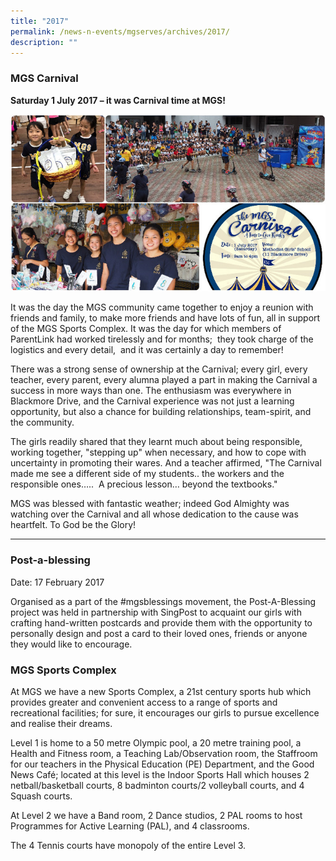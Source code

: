 ```yaml
---
title: "2017"
permalink: /news-n-events/mgserves/archives/2017/
description: ""
---
```

### MGS Carnival

**Saturday 1 July 2017 – it was Carnival time at MGS!**

![](/images/170701%20carnival.jpg)

It was the day the MGS community came together to enjoy a reunion with friends and family, to make more friends and have lots of fun, all in support of the MGS Sports Complex. It was the day for which members of ParentLink had worked tirelessly and for months;  they took charge of the logistics and every detail,  and it was certainly a day to remember!  

There was a strong sense of ownership at the Carnival; every girl, every teacher, every parent, every alumna played a part in making the Carnival a success in more ways than one. The enthusiasm was everywhere in Blackmore Drive, and the Carnival experience was not just a learning opportunity, but also a chance for building relationships, team-spirit, and the community. 

The girls readily shared that they learnt much about being responsible, working together, "stepping up" when necessary, and how to cope with uncertainty in promoting their wares. And a teacher affirmed, "The Carnival made me see a different side of my students.. the workers and the responsible ones…..  A precious lesson… beyond the textbooks."

MGS was blessed with fantastic weather; indeed God Almighty was watching over the Carnival and all whose dedication to the cause was heartfelt. To God be the Glory!

***

### Post-a-blessing

Date: 17 February 2017

Organised as a part of the #mgsblessings movement, the Post-A-Blessing project was held in partnership with SingPost to acquaint our girls with crafting hand-written postcards and provide them with the opportunity to personally design and post a card to their loved ones, friends or anyone they would like to encourage.

### MGS Sports Complex

At MGS we have a new Sports Complex, a 21st century sports hub which provides greater and convenient access to a range of sports and recreational facilities; for sure, it encourages our girls to pursue excellence and realise their dreams. 

Level 1 is home to a 50 metre Olympic pool, a 20 metre training pool, a Health and Fitness room, a Teaching Lab/Observation room, the Staffroom for our teachers in the Physical Education (PE) Department, and the Good News Café; located at this level is the Indoor Sports Hall which houses 2 netball/basketball courts, 8 badminton courts/2 volleyball courts, and 4 Squash courts.

At Level 2 we have a Band room, 2 Dance studios, 2 PAL rooms to host Programmes for Active Learning (PAL), and 4 classrooms.

The 4 Tennis courts have monopoly of the entire Level 3.